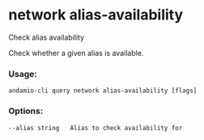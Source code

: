 # network alias-availability
Check alias availability

Check whether a given alias is available.

### Usage:
```
andamio-cli query network alias-availability [flags]

```

### Options:
```
--alias string   Alias to check availability for
```


